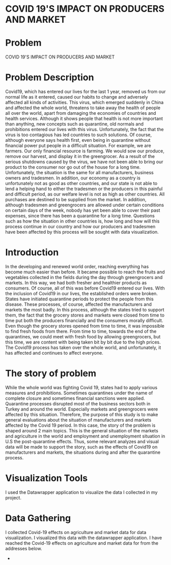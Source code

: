 # COVID 19'S IMPACT ON PRODUCERS AND MARKET

# Problem
COVID 19'S IMPACT ON PRODUCERS AND MARKET

# Problem Description
Covid19, which has entered our lives for the last 1 year, removed us from our normal life as it entered, caused our habits to change and adversely affected all kinds of activities. This virus, which emerged suddenly in China and affected the whole world, threatens to take away the health of people all over the world, apart from damaging the economies of countries and health services. Although it shows people that health is not more important than anything, new concepts such as quarantine, old normals and prohibitions entered our lives with this virus. Unfortunately, the fact that the virus is too contagious has led countries to such solutions. Of course, although everyone says health first, even being in quarantine without financial power put people in a difficult situation. For example, we are farmers. Our only financial resource is farming. We would sow our produce, remove our harvest, and display it in the greengrocer. As a result of the serious shutdowns caused by the virus, we have not been able to bring our product to the consumer nor go out of the house for a long time. Unfortunately, the situation is the same for all manufacturers, business owners and tradesmen. In addition, our economy as a country is unfortunately not as good as other countries, and our state is not able to lend a helping hand to either the tradesmen or the producers in this painful and difficult period, as our welfare level is not as high as other countries. All purchases are destined to be supplied from the market. In addition, although tradesmen and greengrocers are allowed under certain conditions on certain days of the week, nobody has yet been able to cover their past expenses, since there has been a quarantine for a long time. Questions such as how the situation in other countries is, how long and how will this process continue in our country and how our producers and tradesmen have been affected by this process will be sought with data visualization.

# Introduction
In the developing and renewed world order, reaching everything has become much easier than before. It became possible to reach the fruits and vegetables collected in the fields during the day through greengrocers and markets. In this way, we had both fresher and healthier products as consumers. Of course, all of this was before Covid19 entered our lives. With the inclusion of Covid19 in our lives, the established orders were broken. States have initiated quarantine periods to protect the people from this disease. These processes, of course, affected the manufacturers and markets the most badly. In this process, although the states tried to support them, the fact that the grocery stores and markets were closed from time to time put both the producers financially and the consumers morally difficult. Even though the grocery stores opened from time to time, it was impossible to find fresh foods from there. From time to time, towards the end of the quarantines, we could meet with fresh food by allowing greengrocers, but this time, we are content with being taken bit by bit due to the high prices. The Covid19 process has taken over the whole world, and unfortunately, it has affected and continues to affect everyone.

# The story of problem
While the whole world was fighting Covid 19, states had to apply various measures and prohibitions. Sometimes quarantines under the name of complete closure and sometimes financial sanctions were applied. Quarantine processes disrupted most of the business sectors both in Turkey and around the world. Especially markets and greengrocers were affected by this situation. Therefore, the purpose of this study is to make general evaluations about the situation of manufacturers and markets affected by the Covid 19 period. In this case, the story of the problem is shaped around 2 main topics. This is the general situation of the markets and agriculture in the world and employment and unemployment situation in U.S  the post-quarantine effects. Thus, some relevant analyzes and visual data will be made to support the story, such as the effects of Covid19 on manufacturers and markets, the situations during and after the quarantine process.

# Visualization Tools
I used the Datawrapper application to visualize the data I collected in my project.

# Data Gathering
I collected Covid-19 effects on agriculture and market data for data visualization. I visualized this data with the datawrapper application. I have reached the Covid-19 effects on agriculture and market data for  from the addresses below.


-








